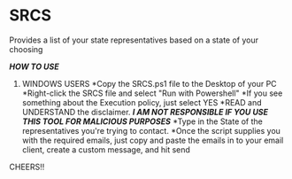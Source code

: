 # SRCS
Provides a list of your state representatives based on a state of your choosing


***HOW TO USE***

1. WINDOWS USERS
    *Copy the SRCS.ps1 file to the Desktop of your PC
    *Right-click the SRCS file and select "Run with Powershell"
    *If you see something about the Execution policy, just select YES
    *READ and UNDERSTAND the disclaimer. ***I AM NOT RESPONSIBLE IF YOU USE THIS TOOL FOR MALICIOUS PURPOSES***
    *Type in the State of the representatives you're trying to contact.
    *Once the script supplies you with the required emails, just copy and paste the emails in to your email client, create a custom message, and hit send
  
  CHEERS!!
